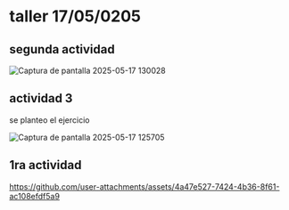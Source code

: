 # taller 17/05/0205

## segunda actividad
![Captura de pantalla 2025-05-17 130028](https://github.com/user-attachments/assets/158e496e-9f7a-4b20-a87c-c2f3baaf2787)


## actividad 3 
se planteo el ejercicio

![Captura de pantalla 2025-05-17 125705](https://github.com/user-attachments/assets/d11b4503-d904-41ff-8fd3-2fc862ac58cd)


## 1ra actividad



https://github.com/user-attachments/assets/4a47e527-7424-4b36-8f61-ac108efdf5a9

